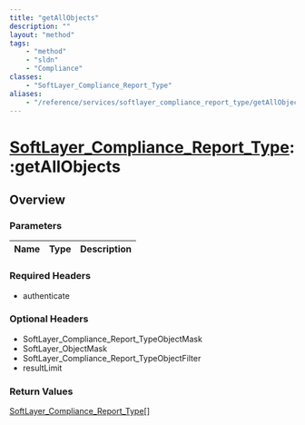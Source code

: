 ```yaml
---
title: "getAllObjects"
description: ""
layout: "method"
tags:
    - "method"
    - "sldn"
    - "Compliance"
classes:
    - "SoftLayer_Compliance_Report_Type"
aliases:
    - "/reference/services/softlayer_compliance_report_type/getAllObjects"
---
```

# [SoftLayer_Compliance_Report_Type](/reference/services/SoftLayer_Compliance_Report_Type)::getAllObjects




## Overview 


### Parameters 
|Name | Type | Description |
| --- | --- | --- |


### Required Headers
* authenticate

### Optional Headers
* SoftLayer_Compliance_Report_TypeObjectMask
* SoftLayer_ObjectMask
* SoftLayer_Compliance_Report_TypeObjectFilter
* resultLimit

### Return Values
<a href='/reference/datatypes/SoftLayer_Compliance_Report_Type'>SoftLayer_Compliance_Report_Type[] </a>

